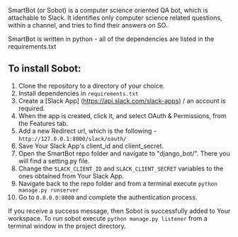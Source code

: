 SmartBot (or Sobot) is a computer science oriented QA bot, which is attachable to Slack. 
It identifies only computer science related questions, within a channel,
and tries to find their answers on SO. 

SmartBot is written in python - all of the dependencies are listed in the requirements.txt

## To install Sobot:

1. Clone the repository to a directory of your choice.
2. Install dependencies in `requirements.txt`
3. Create a [Slack App] (https://api.slack.com/slack-apps) / an account is required.
4. When the app is created, click it, and select OAuth & Permissions, from the Features tab.
5. Add a new Redirect url, which is the following - `http://127.0.0.1:8000/slack/oauth/` 
6. Save Your Slack App's client_id and client_secret.
7. Open the SmartBot repo folder and navigate to "django_bot/". There you will find a setting.py file.
8. Change the `SLACK_CLIENT_ID` and `SLACK_CLIENT_SECRET` variables to the ones obtained from Your Slack App.
9. Navigate back to the repo folder and from a terminal execute `python manage.py runserver`
10. Go to `0.0.0.0:8000` and complete the authentication process. 

If you receive a success message, then Sobot is successfully added to Your workspace.
To run sobot execute `python manage.py listener` from a terminal window in the project directory.
